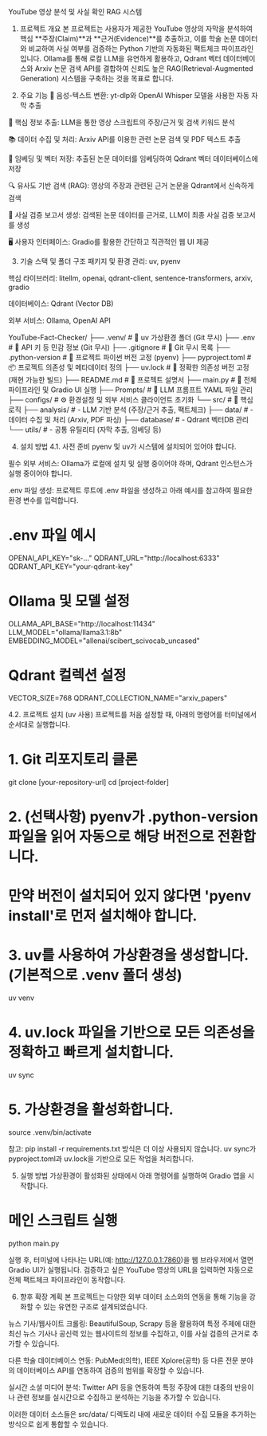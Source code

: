 YouTube 영상 분석 및 사실 확인 RAG 시스템
1. 프로젝트 개요
본 프로젝트는 사용자가 제공한 YouTube 영상의 자막을 분석하여 핵심 **주장(Claim)**과 **근거(Evidence)**를 추출하고, 이를 학술 논문 데이터와 비교하여 사실 여부를 검증하는 Python 기반의 자동화된 팩트체크 파이프라인입니다. Ollama를 통해 로컬 LLM을 유연하게 활용하고, Qdrant 벡터 데이터베이스와 Arxiv 논문 검색 API를 결합하여 신뢰도 높은 RAG(Retrieval-Augmented Generation) 시스템을 구축하는 것을 목표로 합니다.

2. 주요 기능
🎤 음성-텍스트 변환: yt-dlp와 OpenAI Whisper 모델을 사용한 자동 자막 추출

🧠 핵심 정보 추출: LLM을 통한 영상 스크립트의 주장/근거 및 검색 키워드 분석

📚 데이터 수집 및 처리: Arxiv API를 이용한 관련 논문 검색 및 PDF 텍스트 추출

💾 임베딩 및 벡터 저장: 추출된 논문 데이터를 임베딩하여 Qdrant 벡터 데이터베이스에 저장

🔍 유사도 기반 검색 (RAG): 영상의 주장과 관련된 근거 논문을 Qdrant에서 신속하게 검색

📝 사실 검증 보고서 생성: 검색된 논문 데이터를 근거로, LLM이 최종 사실 검증 보고서를 생성

🖥️ 사용자 인터페이스: Gradio를 활용한 간단하고 직관적인 웹 UI 제공

3. 기술 스택 및 폴더 구조
패키지 및 환경 관리: uv, pyenv

핵심 라이브러리: litellm, openai, qdrant-client, sentence-transformers, arxiv, gradio

데이터베이스: Qdrant (Vector DB)

외부 서비스: Ollama, OpenAI API

YouTube-Fact-Checker/
├── .venv/                      # 🔬 uv 가상환경 폴더 (Git 무시)
├── .env                        # 🔑 API 키 등 민감 정보 (Git 무시)
├── .gitignore                  # 🚫 Git 무시 목록
├── .python-version             # 🐍 프로젝트 파이썬 버전 고정 (pyenv)
├── pyproject.toml              # 📦 프로젝트 의존성 및 메타데이터 정의
├── uv.lock                     # 🔗 정확한 의존성 버전 고정 (재현 가능한 빌드)
├── README.md                   # 📖 프로젝트 설명서
├── main.py                     # 🚀 전체 파이프라인 및 Gradio UI 실행
├── Prompts/                    # 📝 LLM 프롬프트 YAML 파일 관리
├── configs/                    # ⚙️ 환경설정 및 외부 서비스 클라이언트 초기화
└── src/                        # 🧠 핵심 로직
    ├── analysis/               #   - LLM 기반 분석 (주장/근거 추출, 팩트체크)
    ├── data/                   #   - 데이터 수집 및 처리 (Arxiv, PDF 파싱)
    ├── database/               #   - Qdrant 벡터DB 관리
    └── utils/                  #   - 공통 유틸리티 (자막 추출, 임베딩 등)

4. 설치 방법
4.1. 사전 준비
pyenv 및 uv가 시스템에 설치되어 있어야 합니다.

필수 외부 서비스: Ollama가 로컬에 설치 및 실행 중이어야 하며, Qdrant 인스턴스가 실행 중이어야 합니다.

.env 파일 생성: 프로젝트 루트에 .env 파일을 생성하고 아래 예시를 참고하여 필요한 환경 변수를 입력합니다.

# .env 파일 예시
OPENAI_API_KEY="sk-..."
QDRANT_URL="http://localhost:6333"
QDRANT_API_KEY="your-qdrant-key"

# Ollama 및 모델 설정
OLLAMA_API_BASE="http://localhost:11434"
LLM_MODEL="ollama/llama3.1:8b"
EMBEDDING_MODEL="allenai/scibert_scivocab_uncased"

# Qdrant 컬렉션 설정
VECTOR_SIZE=768
QDRANT_COLLECTION_NAME="arxiv_papers"

4.2. 프로젝트 설치 (uv 사용)
프로젝트를 처음 설정할 때, 아래의 명령어를 터미널에서 순서대로 실행합니다.

# 1. Git 리포지토리 클론
git clone [your-repository-url]
cd [project-folder]

# 2. (선택사항) pyenv가 .python-version 파일을 읽어 자동으로 해당 버전으로 전환합니다.
#    만약 버전이 설치되어 있지 않다면 'pyenv install'로 먼저 설치해야 합니다.

# 3. uv를 사용하여 가상환경을 생성합니다. (기본적으로 .venv 폴더 생성)
uv venv

# 4. uv.lock 파일을 기반으로 모든 의존성을 정확하고 빠르게 설치합니다.
uv sync

# 5. 가상환경을 활성화합니다.
source .venv/bin/activate

참고: pip install -r requirements.txt 방식은 더 이상 사용되지 않습니다. uv sync가 pyproject.toml과 uv.lock을 기반으로 모든 작업을 처리합니다.

5. 실행 방법
가상환경이 활성화된 상태에서 아래 명령어를 실행하여 Gradio 앱을 시작합니다.

# 메인 스크립트 실행
python main.py

실행 후, 터미널에 나타나는 URL(예: http://127.0.0.1:7860)을 웹 브라우저에서 열면 Gradio UI가 실행됩니다. 검증하고 싶은 YouTube 영상의 URL을 입력하면 자동으로 전체 팩트체크 파이프라인이 동작합니다.

6. 향후 확장 계획
본 프로젝트는 다양한 외부 데이터 소스와의 연동을 통해 기능을 강화할 수 있는 유연한 구조로 설계되었습니다.

뉴스 기사/웹사이트 크롤링: BeautifulSoup, Scrapy 등을 활용하여 특정 주제에 대한 최신 뉴스 기사나 공신력 있는 웹사이트의 정보를 수집하고, 이를 사실 검증의 근거로 추가할 수 있습니다.

다른 학술 데이터베이스 연동: PubMed(의학), IEEE Xplore(공학) 등 다른 전문 분야의 데이터베이스 API를 연동하여 검증의 범위를 확장할 수 있습니다.

실시간 소셜 미디어 분석: Twitter API 등을 연동하여 특정 주장에 대한 대중의 반응이나 관련 정보를 실시간으로 수집하고 분석하는 기능을 추가할 수 있습니다.

이러한 데이터 소스들은 src/data/ 디렉토리 내에 새로운 데이터 수집 모듈을 추가하는 방식으로 쉽게 통합할 수 있습니다.
